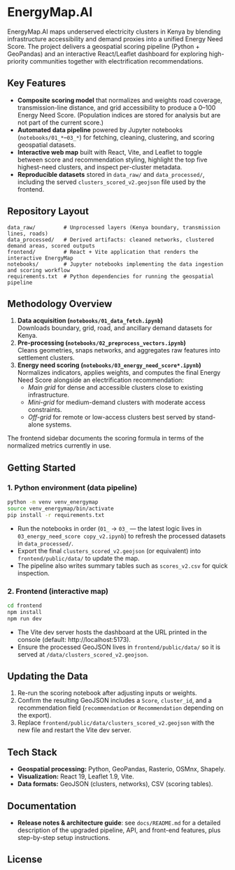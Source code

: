 # EnergyMap.AI

EnergyMap.AI maps underserved electricity clusters in Kenya by blending infrastructure accessibility and demand proxies into a unified Energy Need Score. The project delivers a geospatial scoring pipeline (Python + GeoPandas) and an interactive React/Leaflet dashboard for exploring high-priority communities together with electrification recommendations.

## Key Features
- **Composite scoring model** that normalizes and weights road coverage, transmission-line distance, and grid accessibility to produce a 0–100 Energy Need Score. (Population indices are stored for analysis but are not part of the current score.)
- **Automated data pipeline** powered by Jupyter notebooks (`notebooks/01_*`–`03_*`) for fetching, cleaning, clustering, and scoring geospatial datasets.
- **Interactive web map** built with React, Vite, and Leaflet to toggle between score and recommendation styling, highlight the top five highest-need clusters, and inspect per-cluster metadata.
- **Reproducible datasets** stored in `data_raw/` and `data_processed/`, including the served `clusters_scored_v2.geojson` file used by the frontend.

## Repository Layout
```text
data_raw/         # Unprocessed layers (Kenya boundary, transmission lines, roads)
data_processed/   # Derived artifacts: cleaned networks, clustered demand areas, scored outputs
frontend/         # React + Vite application that renders the interactive EnergyMap
notebooks/        # Jupyter notebooks implementing the data ingestion and scoring workflow
requirements.txt  # Python dependencies for running the geospatial pipeline
```

## Methodology Overview
1. **Data acquisition (`notebooks/01_data_fetch.ipynb`)**  
   Downloads boundary, grid, road, and ancillary demand datasets for Kenya.
2. **Pre-processing (`notebooks/02_preprocess_vectors.ipynb`)**  
   Cleans geometries, snaps networks, and aggregates raw features into settlement clusters.
3. **Energy need scoring (`notebooks/03_energy_need_score*.ipynb`)**  
   Normalizes indicators, applies weights, and computes the final Energy Need Score alongside an electrification recommendation:
   - *Main grid* for dense and accessible clusters close to existing infrastructure.
   - *Mini-grid* for medium-demand clusters with moderate access constraints.
   - *Off-grid* for remote or low-access clusters best served by stand-alone systems.

The frontend sidebar documents the scoring formula in terms of the normalized metrics currently in use.

## Getting Started

### 1. Python environment (data pipeline)
```bash
python -m venv venv_energymap
source venv_energymap/bin/activate
pip install -r requirements.txt
```

- Run the notebooks in order (`01_` → `03_` — the latest logic lives in `03_energy_need_score copy_v2.ipynb`) to refresh the processed datasets in `data_processed/`.
- Export the final `clusters_scored_v2.geojson` (or equivalent) into `frontend/public/data/` to update the map.
- The pipeline also writes summary tables such as `scores_v2.csv` for quick inspection.

### 2. Frontend (interactive map)
```bash
cd frontend
npm install
npm run dev
```

- The Vite dev server hosts the dashboard at the URL printed in the console (default: http://localhost:5173).
- Ensure the processed GeoJSON lives in `frontend/public/data/` so it is served at `/data/clusters_scored_v2.geojson`.

## Updating the Data
1. Re-run the scoring notebook after adjusting inputs or weights.
2. Confirm the resulting GeoJSON includes a `Score`, `cluster_id`, and a recommendation field (`recommendation` or `Recommendation` depending on the export).
3. Replace `frontend/public/data/clusters_scored_v2.geojson` with the new file and restart the Vite dev server.

## Tech Stack
- **Geospatial processing:** Python, GeoPandas, Rasterio, OSMnx, Shapely.
- **Visualization:** React 19, Leaflet 1.9, Vite.
- **Data formats:** GeoJSON (clusters, networks), CSV (scoring tables).

## Documentation

- **Release notes & architecture guide**: see `docs/README.md` for a detailed description of the upgraded pipeline, API, and front-end features, plus step-by-step setup instructions.

## License

